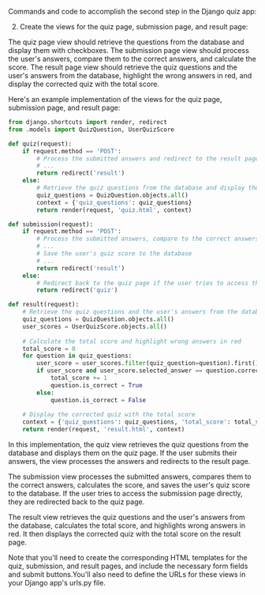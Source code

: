 Commands and code to accomplish the second step in the Django quiz app:

2. Create the views for the quiz page, submission page, and result page:

The quiz page view should retrieve the questions from the database and display them with checkboxes. The submission page view should process the user's answers, compare them to the correct answers, and calculate the score. The result page view should retrieve the quiz questions and the user's answers from the database, highlight the wrong answers in red, and display the corrected quiz with the total score.

Here's an example implementation of the views for the quiz page, submission page, and result page:

```python
from django.shortcuts import render, redirect
from .models import QuizQuestion, UserQuizScore

def quiz(request):
    if request.method == 'POST':
        # Process the submitted answers and redirect to the result page
        # ...
        return redirect('result')
    else:
        # Retrieve the quiz questions from the database and display them
        quiz_questions = QuizQuestion.objects.all()
        context = {'quiz_questions': quiz_questions}
        return render(request, 'quiz.html', context)

def submission(request):
    if request.method == 'POST':
        # Process the submitted answers, compare to the correct answers, and calculate the score
        # ...
        # Save the user's quiz score to the database
        # ...
        return redirect('result')
    else:
        # Redirect back to the quiz page if the user tries to access the submission page directly
        return redirect('quiz')

def result(request):
    # Retrieve the quiz questions and the user's answers from the database
    quiz_questions = QuizQuestion.objects.all()
    user_scores = UserQuizScore.objects.all()
    
    # Calculate the total score and highlight wrong answers in red
    total_score = 0
    for question in quiz_questions:
        user_score = user_scores.filter(quiz_question=question).first()
        if user_score and user_score.selected_answer == question.correct_answer:
            total_score += 1
            question.is_correct = True
        else:
            question.is_correct = False
    
    # Display the corrected quiz with the total score
    context = {'quiz_questions': quiz_questions, 'total_score': total_score}
    return render(request, 'result.html', context)
```

In this implementation, the quiz view retrieves the quiz questions from the database and displays them on the quiz page. If the user submits their answers, the view processes the answers and redirects to the result page.

The submission view processes the submitted answers, compares them to the correct answers, calculates the score, and saves the user's quiz score to the database. If the user tries to access the submission page directly, they are redirected back to the quiz page.

The result view retrieves the quiz questions and the user's answers from the database, calculates the total score, and highlights wrong answers in red. It then displays the corrected quiz with the total score on the result page.

Note that you'll need to create the corresponding HTML templates for the quiz, submission, and result pages, and include the necessary form fields and submit buttons.You'll also need to define the URLs for these views in your Django app's urls.py file.
